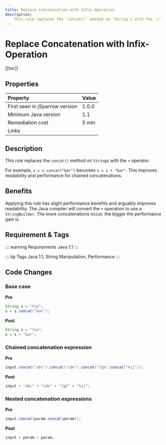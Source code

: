```yaml
---
title: Replace Concatenation with Infix-Operation
description:
    This rule replaces the `concat()` method on `String`s with the `+` operator.
---
```


# Replace Concatenation with Infix-Operation

[[toc]]

## Properties

| Property                        | Value |
|:------------------------------- |:----- |
| First seen in jSparrow version  | 1.0.0 |
| Minimum Java version            | 1.1   |
| Remediation cost                | 5 min |
| Links                           |       |

## Description

This rule replaces the `concat()` method on `String`s with the `+` operator.

For example, `s = s.concat("bar")` becomes `s = s + "bar"`. This improves readability and performance for 
 chained concatenations.

## Benefits

Applying this rule has slight performance benefits and arguably improves readability. 
The Java compiler will convert the `+` operation to use a `StringBuilder`. 
The more concatenations occur, the bigger the performance gain is. 

## Requirement & Tags

::: warning Requirements
Java 1.1
:::

::: tip Tags
Java 1.1, String Manipulation, Performance
:::

## Code Changes

### Base case
__Pre__
```java
String s = "foo";
s = s.concat("bar");
```

__Post__
```java
String s = "foo";
s = s + "bar";
```

### Chained concatenation expression
__Pre__
```java
input.concat("abc").concat("cde").concat("fgh".concat("hij"));
```

__Post__
```java
input + "abc" + "cde" + "fgh" + "hij";
```

### Nested concatenation expressions

__Pre__
```java
input.concat(param.concat(param));
```

__Post__
```java
input + param + param;
```
